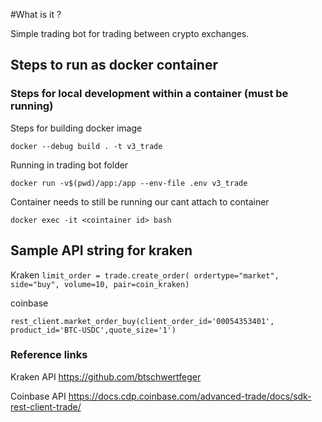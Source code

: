 #What is it ?

Simple trading bot for trading between crypto exchanges.



## Steps to run as docker container

### Steps for local development within a container (must be running)

Steps for building docker image

`docker --debug build . -t v3_trade`

Running in trading bot folder

`docker run -v$(pwd)/app:/app --env-file .env v3_trade `

Container needs to still be running our cant attach to container

`docker exec -it <cointainer id> bash`

## Sample API string for kraken

Kraken
`limit_order = trade.create_order(
                ordertype="market",
                side="buy",
                volume=10,
                pair=coin_kraken)`

coinbase

`rest_client.market_order_buy(client_order_id='00054353401', product_id='BTC-USDC',quote_size='1')`

### Reference links

Kraken API
https://github.com/btschwertfeger


Coinbase API
  https://docs.cdp.coinbase.com/advanced-trade/docs/sdk-rest-client-trade/
